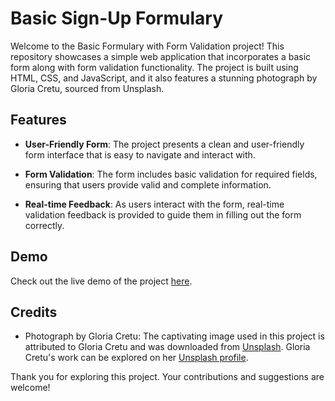 # Basic Sign-Up Formulary

Welcome to the Basic Formulary with Form Validation project! This repository showcases a simple web application that incorporates a basic form along with form validation functionality. The project is built using HTML, CSS, and JavaScript, and it also features a stunning photograph by Gloria Cretu, sourced from Unsplash.

## Features

- **User-Friendly Form**: The project presents a clean and user-friendly form interface that is easy to navigate and interact with.

- **Form Validation**: The form includes basic validation for required fields, ensuring that users provide valid and complete information.

- **Real-time Feedback**: As users interact with the form, real-time validation feedback is provided to guide them in filling out the form correctly.

## Demo

Check out the live demo of the project [here](https://marcft.github.io/sign-up-form/).

## Credits

- Photograph by Gloria Cretu: The captivating image used in this project is attributed to Gloria Cretu and was downloaded from [Unsplash](https://unsplash.com). Gloria Cretu's work can be explored on her [Unsplash profile](https://unsplash.com/es/@gloriacretu).

Thank you for exploring this project. Your contributions and suggestions are welcome!